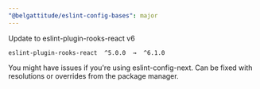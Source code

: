 ```yaml
---
"@belgattitude/eslint-config-bases": major
---
```


Update to eslint-plugin-rooks-react v6

```
eslint-plugin-rooks-react  ^5.0.0  →  ^6.1.0
```

You might have issues if you're using eslint-config-next.
Can be fixed with resolutions or overrides from the package manager.